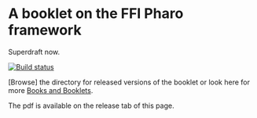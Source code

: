 # A booklet on the FFI Pharo framework

Superdraft now.

[![Build status][badge]][travis]

[travis]: https://travis-ci.org/SquareBracketAssociates/Booklet-uFFI
[badge]: https://travis-ci.org/SquareBracketAssociates/Booklet-uFFI.svg?branch=master

[Browse] the directory for released versions of the booklet or
look here for more [Books and Booklets](http://books.pharo.org/).

The pdf is available on the release tab of this page. 
